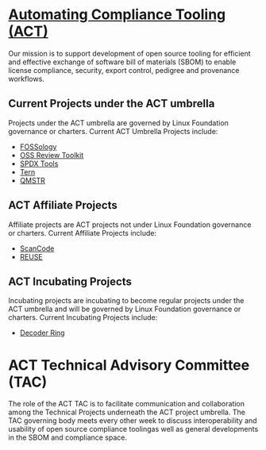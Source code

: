 # [Automating Compliance Tooling (ACT)](https://automatecompliance.org/)
Our mission is to support development of open source tooling for efficient and effective exchange of software bill of materials (SBOM) to enable license compliance, security, export control, pedigree and provenance workflows.

## Current Projects under the ACT umbrella

Projects under the ACT umbrella are governed by Linux Foundation governance or charters. Current ACT Umbrella Projects include:

* [FOSSology](https://www.fossology.org/)
* [OSS Review Toolkit](https://github.com/oss-review-toolkit/ort)
* [SPDX Tools](https://github.com/spdx/tools)
* [Tern](https://github.com/tern-tools/tern)
* [QMSTR](https://qmstr.org/)

## ACT Affiliate Projects

Affiliate projects are ACT projects not under Linux Foundation governance or charters. Current Affiliate Projects include:

* [ScanCode](https://github.com/nexB/scancode-toolkit)
* [REUSE](https://reuse.software/)

## ACT Incubating Projects

Incubating projects are incubating to become regular projects under the ACT umbrella and will be governed by Linux Foundation governance or charters. Current Incubating Projects include:

* [Decoder Ring](https://github.com/DanBeard/DecoderRIng)


# ACT Technical Advisory Committee (TAC)
The role of the ACT TAC is to facilitate communication and collaboration among the Technical Projects underneath the ACT project umbrella. The TAC governing body meets every other week to discuss interoperability and usability of open source compliance toolingas well as general developments in the SBOM and compliance space.
